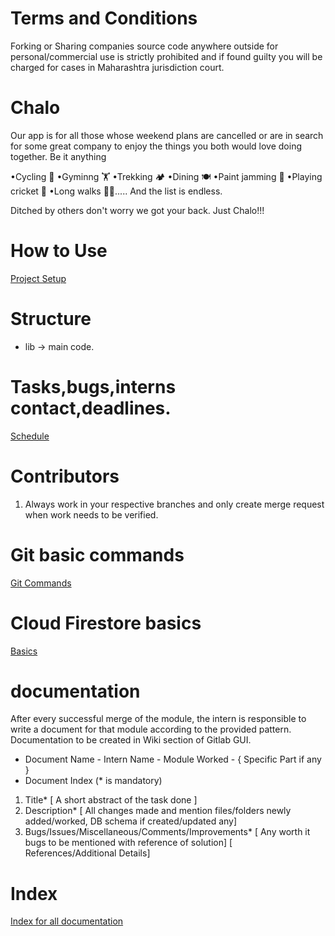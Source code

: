 # Terms and Conditions
Forking or Sharing companies source code anywhere outside for personal/commercial use is strictly prohibited and if found guilty you will be charged for cases in Maharashtra jurisdiction court.

# Chalo
Our app is for all those whose weekend plans are cancelled or are in search for some great company to enjoy the things you both would love doing together. Be it anything 

•Cycling 🚴
•Gyminng 🏋️
•Trekking 🏕️
•Dining 🍽️
•Paint jamming 🎨
•Playing cricket 🏏
•Long walks 🚶‍♀️..... And the list is endless.

Ditched by others don't worry we got your back. Just Chalo!!!

# How to Use

[Project Setup](https://gitlab.com/Priyam112/chalo/-/wikis/Project-Setup)

# Structure

* lib -> main code.

# Tasks,bugs,interns contact,deadlines.

[Schedule](https://docs.google.com/spreadsheets/d/1f53A5NS3JBEH1g81ADhMgspqdXvuvgmpm9RfljZ8S3c/edit?usp=sharing)

# Contributors

1. Always work in your respective branches and only create merge request when work needs to be verified.

# Git basic commands

[Git Commands](https://gitlab.com/Priyam112/chalo/snippets/1969248)

# Cloud Firestore basics

[Basics](https://gitlab.com/Priyam112/chalo/snippets/1969250)

# documentation

After every successful merge of the module, the intern is responsible to write a document for that module according to the provided pattern.
Documentation to be created in Wiki section of Gitlab GUI.

* Document Name - Intern Name - Module Worked - { Specific Part if any }
* Document Index (* is mandatory)

1. Title* [ A short abstract of the task done ]
2. Description* [ All changes made and mention files/folders newly added/worked, DB schema if created/updated any]
3. Bugs/Issues/Miscellaneous/Comments/Improvements* [ Any worth it bugs to be mentioned with reference of solution] [ References/Additional Details]

# Index

[Index for all documentation](https://gitlab.com/Priyam112/chalo/-/wikis/Index)